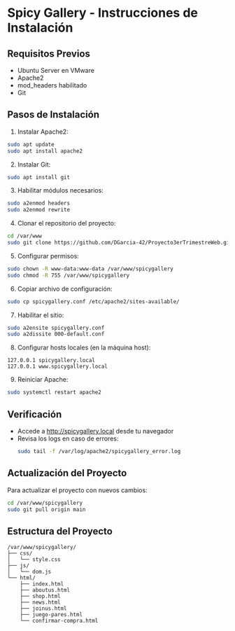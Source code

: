 # Spicy Gallery - Instrucciones de Instalación

## Requisitos Previos
- Ubuntu Server en VMware
- Apache2
- mod_headers habilitado
- Git

## Pasos de Instalación

1. Instalar Apache2:
```bash
sudo apt update
sudo apt install apache2
```

2. Instalar Git:
```bash
sudo apt install git
```

3. Habilitar módulos necesarios:
```bash
sudo a2enmod headers
sudo a2enmod rewrite
```

4. Clonar el repositorio del proyecto:
```bash
cd /var/www
sudo git clone https://github.com/DGarcia-42/Proyecto3erTrimestreWeb.git spicygallery
```

5. Configurar permisos:
```bash
sudo chown -R www-data:www-data /var/www/spicygallery
sudo chmod -R 755 /var/www/spicygallery
```

6. Copiar archivo de configuración:
```bash
sudo cp spicygallery.conf /etc/apache2/sites-available/
```

7. Habilitar el sitio:
```bash
sudo a2ensite spicygallery.conf
sudo a2dissite 000-default.conf
```

8. Configurar hosts locales (en la máquina host):
```
127.0.0.1 spicygallery.local
127.0.0.1 www.spicygallery.local
```

9. Reiniciar Apache:
```bash
sudo systemctl restart apache2
```

## Verificación
- Accede a http://spicygallery.local desde tu navegador
- Revisa los logs en caso de errores:
  ```bash
  sudo tail -f /var/log/apache2/spicygallery_error.log
  ```

## Actualización del Proyecto
Para actualizar el proyecto con nuevos cambios:
```bash
cd /var/www/spicygallery
sudo git pull origin main
```

## Estructura del Proyecto
```
/var/www/spicygallery/
├── css/
│   └── style.css
├── js/
│   └── dom.js
└── html/
    ├── index.html
    ├── aboutus.html
    ├── shop.html
    ├── news.html
    ├── joinus.html
    ├── juego-pares.html
    └── confirmar-compra.html
``` 